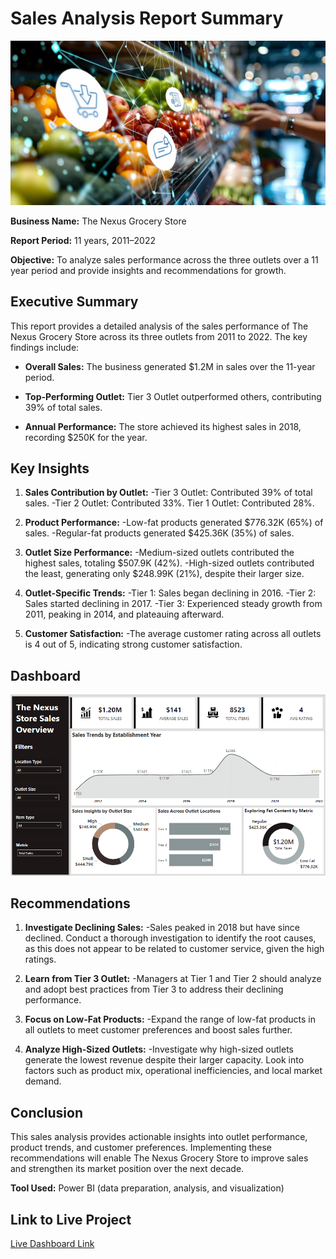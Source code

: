 # Sales Analysis Report Summary
![Alt text](grocery_analysis.webp)

**Business Name:** The Nexus Grocery Store

**Report Period:** 11 years, 2011–2022

**Objective:** To analyze sales performance across the three outlets over a 11 year period and provide insights and recommendations for growth.

## Executive Summary

This report provides a detailed analysis of the sales performance of The Nexus Grocery Store across its three outlets from 2011 to 2022. 
The key findings include:

 - **Overall Sales:** The business generated $1.2M in sales over the 11-year period.
 
 - **Top-Performing Outlet:** Tier 3 Outlet outperformed others, contributing 39% of total sales.
 
 - **Annual Performance:** The store achieved its highest sales in 2018, recording $250K for the year.

## Key Insights
1. **Sales Contribution by Outlet:**
 -Tier 3 Outlet: Contributed 39% of total sales.
 -Tier 2 Outlet: Contributed 33%.
Tier 1 Outlet: Contributed 28%.

2. **Product Performance:**
 -Low-fat products generated $776.32K (65%) of sales.
 -Regular-fat products generated $425.36K (35%) of sales.

3. **Outlet Size Performance:**
 -Medium-sized outlets contributed the highest sales, totaling $507.9K (42%).
 -High-sized outlets contributed the least, generating only $248.99K (21%), despite their larger size.

4. **Outlet-Specific Trends:**
 -Tier 1: Sales began declining in 2016.
 -Tier 2: Sales started declining in 2017.
 -Tier 3: Experienced steady growth from 2011, peaking in 2014, and plateauing afterward.

5. **Customer Satisfaction:**
 -The average customer rating across all outlets is 4 out of 5, indicating strong customer satisfaction.

## Dashboard
![Alt text](store_dashboard.PNG)

## Recommendations
1. **Investigate Declining Sales:**
 -Sales peaked in 2018 but have since declined. Conduct a thorough investigation to identify the root causes, as this does not appear to be related to customer service, given the high ratings.

2. **Learn from Tier 3 Outlet:**
 -Managers at Tier 1 and Tier 2 should analyze and adopt best practices from Tier 3 to address their declining performance.

3. **Focus on Low-Fat Products:**
 -Expand the range of low-fat products in all outlets to meet customer preferences and boost sales further.

4. **Analyze High-Sized Outlets:**
 -Investigate why high-sized outlets generate the lowest revenue despite their larger capacity. Look into factors such as product mix, operational inefficiencies, and local market demand.

## Conclusion
This sales analysis provides actionable insights into outlet performance, product trends, and customer preferences. Implementing these recommendations will enable The Nexus Grocery Store to improve sales and strengthen its market position over the next decade.

**Tool Used:** Power BI (data preparation, analysis, and visualization)

## Link to Live Project
[Live Dashboard Link](https://app.powerbi.com/view?r=eyJrIjoiZjNjNGY4NGYtZDUxZS00NmZmLTk5ZTItYWE3ZDM1ZTlmMzliIiwidCI6IjZjNzQ3Mzg1LTUyNTktNDcwMS05MTkzLTc5ZTkxNWNlYjA3ZSJ9)


